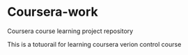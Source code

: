 # Coursera-work
Coursera course learning project repository

This is a totuorail for learning coursera verion control course
